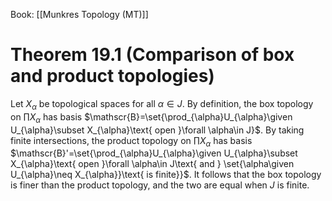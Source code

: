 Book: [[Munkres Topology (MT)]]
# Theorem 19.1 (Comparison of box and product topologies)
Let $X_\alpha$ be topological spaces for all $\alpha\in J$.
By definition, the box topology on $\prod X_{\alpha}$ has basis $\mathscr{B}=\set{\prod_{\alpha}U_{\alpha}\given U_{\alpha}\subset X_{\alpha}\text{ open }\forall \alpha\in J}$.
By taking finite intersections, the product topology on $\prod X_{\alpha}$ has basis
$\mathscr{B}'=\set{\prod_{\alpha}U_{\alpha}\given U_{\alpha}\subset X_{\alpha}\text{ open }\forall \alpha\in J\text{ and } \set{\alpha\given U_{\alpha}\neq X_{\alpha}}\text{ is finite}}$.
It follows that the box topology is finer than the product topology, and the two are equal when $J$ is finite.